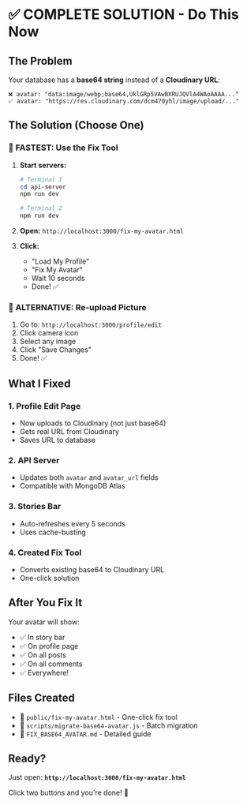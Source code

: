 # ✅ COMPLETE SOLUTION - Do This Now

## The Problem
Your database has a **base64 string** instead of a **Cloudinary URL**:
```
❌ avatar: "data:image/webp;base64,UklGRp5VAwBXRUJQVlA4WAoAAAA..."
✅ avatar: "https://res.cloudinary.com/dcm470yhl/image/upload/..."
```

## The Solution (Choose One)

### 🚀 FASTEST: Use the Fix Tool

1. **Start servers:**
   ```powershell
   # Terminal 1
   cd api-server
   npm run dev

   # Terminal 2
   npm run dev
   ```

2. **Open:** `http://localhost:3000/fix-my-avatar.html`

3. **Click:**
   - "Load My Profile" 
   - "Fix My Avatar"
   - Wait 10 seconds
   - Done! ✅

### 🔄 ALTERNATIVE: Re-upload Picture

1. Go to: `http://localhost:3000/profile/edit`
2. Click camera icon
3. Select any image
4. Click "Save Changes"
5. Done! ✅

## What I Fixed

### 1. Profile Edit Page
- Now uploads to Cloudinary (not just base64)
- Gets real URL from Cloudinary
- Saves URL to database

### 2. API Server
- Updates both `avatar` and `avatar_url` fields
- Compatible with MongoDB Atlas

### 3. Stories Bar
- Auto-refreshes every 5 seconds
- Uses cache-busting

### 4. Created Fix Tool
- Converts existing base64 to Cloudinary URL
- One-click solution

## After You Fix It

Your avatar will show:
- ✅ In story bar
- ✅ On profile page
- ✅ On all posts
- ✅ On all comments
- ✅ Everywhere!

## Files Created
- 📄 `public/fix-my-avatar.html` - One-click fix tool
- 📄 `scripts/migrate-base64-avatar.js` - Batch migration
- 📄 `FIX_BASE64_AVATAR.md` - Detailed guide

## Ready?

Just open: **`http://localhost:3000/fix-my-avatar.html`**

Click two buttons and you're done! 🎉
